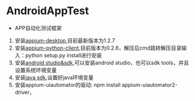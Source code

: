 # AndroidAppTest

* APP自动化测试框架
1. 安装[appium-desktop](https://github.com/appium/appium-desktop/releases/tag/v1.2.7),目前最新版本为1.2.7 
2. 安装[appium-python-client](https://pypi.python.org/pypi/Appium-Python-Client),目前版本为0.2.6，解压后cmd跳转解压目录输入：python setup.py install进行安装
3. 安装[android studio&sdk](https://developer.android.com/studio/index.html),可以安装android studio，也可以sdk tools，并且设置系统环境变量
4. 安装[java sdk](http://www.oracle.com/technetwork/java/javase/downloads/jdk8-downloads-2133151.html),设置好java环境变量
5. 安装appium-uiautomator的驱动: npm install appium-uiautomator2-driver，

